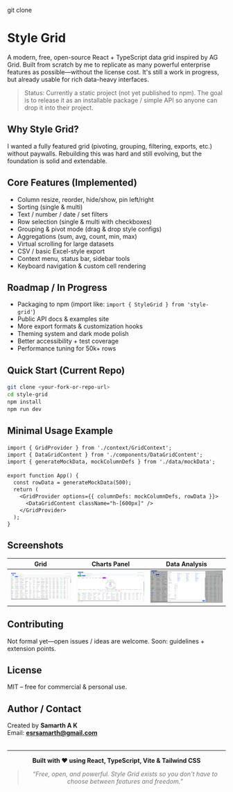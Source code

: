 git clone <repository-url>
# Style Grid

A modern, free, open-source React + TypeScript data grid inspired by AG Grid. Built from scratch by me to replicate as many powerful enterprise features as possible—without the license cost. It's still a work in progress, but already usable for rich data-heavy interfaces.

> Status: Currently a static project (not yet published to npm). The goal is to release it as an installable package / simple API so anyone can drop it into their project.

## Why Style Grid?
I wanted a fully featured grid (pivoting, grouping, filtering, exports, etc.) without paywalls. Rebuilding this was hard and still evolving, but the foundation is solid and extendable.

## Core Features (Implemented)
- Column resize, reorder, hide/show, pin left/right
- Sorting (single & multi)
- Text / number / date / set filters
- Row selection (single & multi with checkboxes)
- Grouping & pivot mode (drag & drop style configs)
- Aggregations (sum, avg, count, min, max)
- Virtual scrolling for large datasets
- CSV / basic Excel-style export
- Context menu, status bar, sidebar tools
- Keyboard navigation & custom cell rendering

## Roadmap / In Progress
- Packaging to npm (import like: `import { StyleGrid } from 'style-grid'`)
- Public API docs & examples site
- More export formats & customization hooks
- Theming system and dark mode polish
- Better accessibility + test coverage
- Performance tuning for 50k+ rows

## Quick Start (Current Repo)
```bash
git clone <your-fork-or-repo-url>
cd style-grid
npm install
npm run dev
```

## Minimal Usage Example
```tsx
import { GridProvider } from './context/GridContext';
import { DataGridContent } from './components/DataGridContent';
import { generateMockData, mockColumnDefs } from './data/mockData';

export function App() {
  const rowData = generateMockData(500);
  return (
    <GridProvider options={{ columnDefs: mockColumnDefs, rowData }}>
      <DataGridContent className="h-[600px]" />
    </GridProvider>
  );
}
```

## Screenshots
| Grid | Charts Panel | Data Analysis |
|------|--------------|---------------|
| ![Grid View](public/image1.png) | ![Charts Panel](public/image2.png) | ![Data Analysis Modal](public/image3.png) |

## Contributing
Not formal yet—open issues / ideas are welcome. Soon: guidelines + extension points.

## License
MIT – free for commercial & personal use.

## Author / Contact
Created by **Samarth A K**  
Email: **esrsamarth@gmail.com**

<div align="center" style="margin-top:32px;">
  <hr />
  <p><strong>Built with ❤️ using React, TypeScript, Vite & Tailwind CSS</strong></p>
  <blockquote style="font-style:italic; opacity:0.85;">
    “Free, open, and powerful. Style Grid exists so you don't have to choose between features and freedom.”
  </blockquote>
</div>
